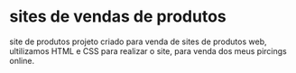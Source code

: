 # sites de vendas de produtos
site de produtos
projeto criado para venda de sites de produtos web, ultilizamos HTML e CSS para realizar o site, para venda dos meus pircings online.
